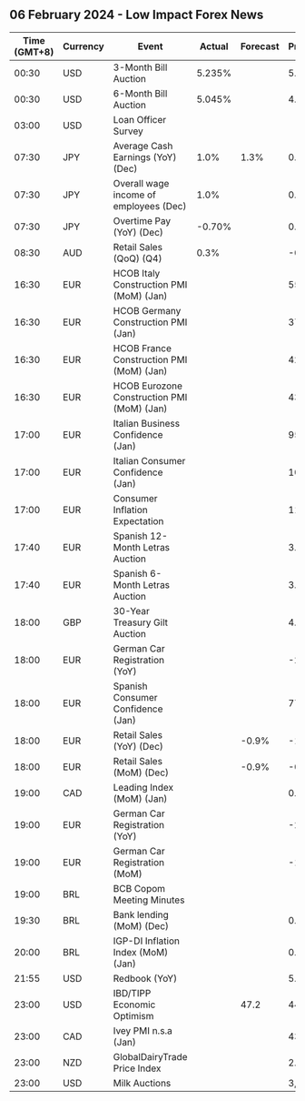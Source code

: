 ## 06 February 2024 - Low Impact Forex News

| Time (GMT+8) | Currency | Event | Actual | Forecast | Previous |
|------|----------|-------|--------|----------|----------|
| 00:30 | USD | 3-Month Bill Auction | 5.235% |  | 5.210% |
| 00:30 | USD | 6-Month Bill Auction | 5.045% |  | 4.985% |
| 03:00 | USD | Loan Officer Survey |  |  |  |
| 07:30 | JPY | Average Cash Earnings (YoY) (Dec) | 1.0% | 1.3% | 0.2% |
| 07:30 | JPY | Overall wage income of employees (Dec) | 1.0% |  | 0.7% |
| 07:30 | JPY | Overtime Pay (YoY) (Dec) | -0.70% |  | 0.90% |
| 08:30 | AUD | Retail Sales (QoQ) (Q4) | 0.3% |  | -0.1% |
| 16:30 | EUR | HCOB Italy Construction PMI (MoM) (Jan) |  |  | 55.2 |
| 16:30 | EUR | HCOB Germany Construction PMI (Jan) |  |  | 37.0 |
| 16:30 | EUR | HCOB France Construction PMI (MoM) (Jan) |  |  | 42.6 |
| 16:30 | EUR | HCOB Eurozone Construction PMI (MoM) (Jan) |  |  | 43.6 |
| 17:00 | EUR | Italian Business Confidence (Jan) |  |  | 95.4 |
| 17:00 | EUR | Italian Consumer Confidence (Jan) |  |  | 106.7 |
| 17:00 | EUR | Consumer Inflation Expectation |  |  | 11.9 |
| 17:40 | EUR | Spanish 12-Month Letras Auction |  |  | 3.293% |
| 17:40 | EUR | Spanish 6-Month Letras Auction |  |  | 3.580% |
| 18:00 | GBP | 30-Year Treasury Gilt Auction |  |  | 4.430% |
| 18:00 | EUR | German Car Registration (YoY) |  |  | -23.0% |
| 18:00 | EUR | Spanish Consumer Confidence (Jan) |  |  | 77.6 |
| 18:00 | EUR | Retail Sales (YoY) (Dec) |  | -0.9% | -1.1% |
| 18:00 | EUR | Retail Sales (MoM) (Dec) |  | -0.9% | -0.3% |
| 19:00 | CAD | Leading Index (MoM) (Jan) |  |  | 0.05% |
| 19:00 | EUR | German Car Registration (YoY) |  |  | -23.0% |
| 19:00 | EUR | German Car Registration (MoM) |  |  | -1.6% |
| 19:00 | BRL | BCB Copom Meeting Minutes |  |  |  |
| 19:30 | BRL | Bank lending (MoM) (Dec) |  |  | 0.9% |
| 20:00 | BRL | IGP-DI Inflation Index (MoM) (Jan) |  |  | 0.64% |
| 21:55 | USD | Redbook (YoY) |  |  | 5.0% |
| 23:00 | USD | IBD/TIPP Economic Optimism |  | 47.2 | 44.7 |
| 23:00 | CAD | Ivey PMI n.s.a (Jan) |  |  | 43.7 |
| 23:00 | NZD | GlobalDairyTrade Price Index |  |  | 2.3% |
| 23:00 | USD | Milk Auctions |  |  | 3,493.0 |
